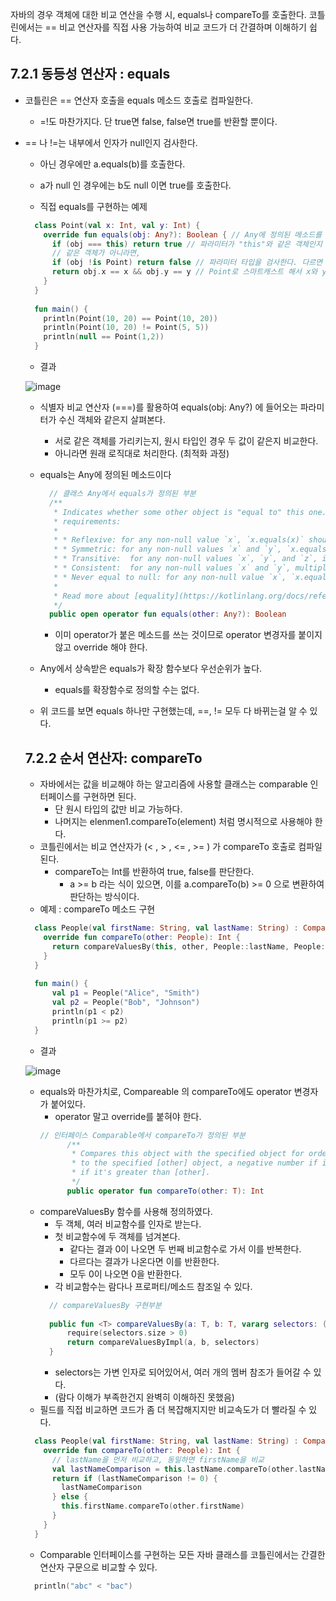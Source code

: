 자바의 경우 객체에 대한 비교 연산을 수행 시, equals나 compareTo를 호출한다.
코틀린에서는 == 비교 연산자를 직접 사용 가능하여 비교 코드가 더 간결하며 이해하기 쉽다.

## 7.2.1 동등성 연산자 : equals
- 코틀린은 == 연산자 호출을 equals 메소드 호출로 컴파일한다.
  - =!도 마찬가지다. 단 true면 false, false면 true를 반환할 뿐이다.
- == 나 !=는 내부에서 인자가 null인지 검사한다.
  - 아닌 경우에만 a.equals(b)를 호출한다.
  - a가 null 인 경우에는 b도 null 이면 true를 호출한다.
 
  - 직접 equals를 구현하는 예제
  ```kotlin
    class Point(val x: Int, val y: Int) {
      override fun equals(obj: Any?): Boolean { // Any에 정의된 메소드를 오버라이딩 한다.
        if (obj === this) return true // 파라미터가 "this"와 같은 객체인지 살펴본다. 같으면 true
        // 같은 객체가 아니라면,
        if (obj !is Point) return false // 파라미터 타입을 검사한다. 다르면 false
        return obj.x == x && obj.y == y // Point로 스마트캐스트 해서 x와 y프로퍼티에 접근한다. 값이 같으면 true
      }
    }
    
    fun main() {
      println(Point(10, 20) == Point(10, 20))
      println(Point(10, 20) != Point(5, 5))
      println(null == Point(1,2))
    }
  ```
  - 결과
  
  ![image](https://github.com/user-attachments/assets/0e0d0886-f710-4ebe-b7c9-965a023daf4e)
    - 식별자 비교 연산자 (===)를 활용하여 equals(obj: Any?) 에 들어오는 파라미터가 수신 객체와 같은지 살펴본다.
      - 서로 같은 객체를 가리키는지, 원시 타입인 경우 두 값이 같은지 비교한다.
      - 아니라면 원래 로직대로 처리한다. (최적화 과정)
    - equals는 Any에 정의된 메소드이다
      ```kotlin
        // 클래스 Any에서 equals가 정의된 부분
        /**
         * Indicates whether some other object is "equal to" this one. Implementations must fulfil the following
         * requirements:
         *
         * * Reflexive: for any non-null value `x`, `x.equals(x)` should return true.
         * * Symmetric: for any non-null values `x` and `y`, `x.equals(y)` should return true if and only if `y.equals(x)` returns true.
         * * Transitive:  for any non-null values `x`, `y`, and `z`, if `x.equals(y)` returns true and `y.equals(z)` returns true, then `x.equals(z)` should return true.
         * * Consistent:  for any non-null values `x` and `y`, multiple invocations of `x.equals(y)` consistently return true or consistently return false, provided no information used in `equals` comparisons on the objects is modified.
         * * Never equal to null: for any non-null value `x`, `x.equals(null)` should return false.
         *
         * Read more about [equality](https://kotlinlang.org/docs/reference/equality.html) in Kotlin.
         */
        public open operator fun equals(other: Any?): Boolean
      ```
    
      - 이미 operator가 붙은 메소드를 쓰는 것이므로 operator 변경자를 붙이지 않고 override 해야 한다.
    - Any에서 상속받은 equals가 확장 함수보다 우선순위가 높다.
      - equals를 확장함수로 정의할 수는 없다.
    - 위 코드를 보면 equals 하나만 구현했는데, ==, != 모두 다 바뀌는걸 알 수 있다.
 
  ## 7.2.2 순서 연산자: compareTo
    - 자바에서는 값을 비교해야 하는 알고리즘에 사용할 클래스는 comparable 인터페이스를 구현하면 된다.
      - 단 원시 타입의 값만 비교 가능하다.
      - 나머지는 elenmen1.compareTo(element) 처럼 명시적으로 사용해야 한다.
    - 코틀린에서는 비교 연산자가 (< , > , <= , >= ) 가 compareTo 호출로 컴파일된다.
      - compareTo는 Int를 반환하여 true, false를 판단한다.
        - a >= b 라는 식이 있으면, 이를 a.compareTo(b) >= 0 으로 변환하여 판단하는 방식이다.
    - 예제 : compareTo 메소드 구현
    ```kotlin
      class People(val firstName: String, val lastName: String) : Comparable<People> {
        override fun compareTo(other: People): Int {
          return compareValuesBy(this, other, People::lastName, People::firstName)
        }
      }
      
      fun main() {
          val p1 = People("Alice", "Smith")
          val p2 = People("Bob", "Johnson")
          println(p1 < p2)
          println(p1 >= p2)
      }
    ```
    - 결과
  
    ![image](https://github.com/user-attachments/assets/8e72726b-cf96-4501-8e84-f77aa087547f)

    - equals와 마찬가치로, Compareable 의 compareTo에도 operator 변경자가 붙어있다.
      - operator 말고 override를 붙혀야 한다.
      ```kotlin
      // 인터페이스 Comparable에서 compareTo가 정의된 부분
            /**
             * Compares this object with the specified object for order. Returns zero if this object is equal
             * to the specified [other] object, a negative number if it's less than [other], or a positive number
             * if it's greater than [other].
             */
            public operator fun compareTo(other: T): Int
      ```
    - compareValuesBy 함수를 사용해 정의하였다.
      - 두 객체, 여러 비교함수를 인자로 받는다.
      - 첫 비교함수에 두 객체를 넘겨본다.
        - 같다는 결과 0이 나오면 두 번째 비교함수로 가서 이를 반복한다.
        - 다르다는 결과가 나온다면 이를 반환한다.
        - 모두 0이 나오면 0을 반환한다.
      - 각 비교함수는 람다나 프로퍼티/메소드 참조일 수 있다.
      ```kotlin
        // compareValuesBy 구현부분
        
        public fun <T> compareValuesBy(a: T, b: T, vararg selectors: (T) -> Comparable<*>?): Int {
            require(selectors.size > 0)
            return compareValuesByImpl(a, b, selectors)
        }
      ```
        - selectors는 가변 인자로 되어있어서, 여러 개의 멤버 참조가 들어갈 수 있다.
        - (람다 이해가 부족한건지 완벽히 이해하진 못했음)
    - 필드를 직접 비교하면 코드가 좀 더 복잡해지지만 비교속도가 더 빨라질 수 있다.
    ```kotlin
      class People(val firstName: String, val lastName: String) : Comparable<People> {
        override fun compareTo(other: People): Int {
          // lastName을 먼저 비교하고, 동일하면 firstName을 비교
          val lastNameComparison = this.lastName.compareTo(other.lastName)
          return if (lastNameComparison != 0) {
            lastNameComparison
          } else {
            this.firstName.compareTo(other.firstName)
          }
        }
      }
    ```
    - Comparable 인터페이스를 구현하는 모든 자바 클래스를 코틀린에서는 간결한 연산자 구문으로 비교할 수 있다.
    ```kotlin
      println("abc" < "bac")
    ```
    
   
